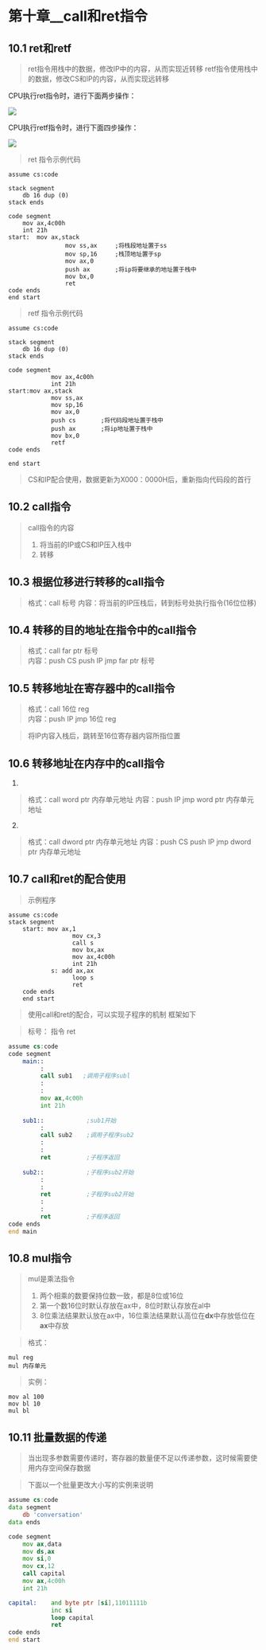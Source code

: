 # 第十章__call和ret指令  

## 10.1 ret和retf  

> ret指令用栈中的数据，修改IP中的内容，从而实现近转移
> retf指令使用栈中的数据，修改CS和IP的内容，从而实现远转移

CPU执行ret指令时，进行下面两步操作：

![](https://gitee.com/absurdnut/tuchuang/raw/master/img/20221006203738.png)

CPU执行retf指令时，进行下面四步操作：

![](https://gitee.com/absurdnut/tuchuang/raw/master/img/20221006203711.png)

> ret 指令示例代码  

	assume cs:code

	stack segment
		db 16 dup (0)
	stack ends

	code segment
		mov ax,4c00h
		int 21h
	start:  mov ax,stack
					mov ss,ax     ;将栈段地址置于ss
					mov sp,16     ;栈顶地址置于sp
					mov ax,0      
					push ax       ;将ip将要继承的地址置于栈中
					mov bx,0
					ret
	code ends
	end start

> retf 指令示例代码

	assume cs:code

	stack segment
		db 16 dup (0)
	stack ends

	code segment 
				mov ax,4c00h
				int 21h
	start:mov ax,stack
				mov ss,ax
				mov sp,16
				mov ax,0
				push cs       ;将代码段地址置于栈中
				push ax       ;将ip地址置于栈中
				mov bx,0
				retf
	code ends

	end start

> CS和IP配合使用，数据更新为X000：0000H后，重新指向代码段的首行


## 10.2 call指令  

> call指令的内容
> 1. 将当前的IP或CS和IP压入栈中
> 2. 转移

## 10.3 根据位移进行转移的call指令  

> 格式：call 标号 
> 内容：将当前的IP压栈后，转到标号处执行指令(16位位移)

## 10.4 转移的目的地址在指令中的call指令  

> 格式：call far ptr 标号  
> 内容：push CS
>            push IP
>            jmp far ptr  标号

## 10.5 转移地址在寄存器中的call指令  

> 格式：call 16位 reg  
> 内容：push IP
> 		   jmp 16位 reg

> 将IP内容入栈后，跳转至16位寄存器内容所指位置

## 10.6 转移地址在内存中的call指令

1. 
> 格式：call word ptr 内存单元地址
> 内容：push IP
> 		   jmp word ptr 内存单元地址

2. 
> 格式：call dword ptr 内存单元地址
> 内容：push CS
> 		   push IP
> 		   jmp dword ptr 内存单元地址

## 10.7 call和ret的配合使用  

> 示例程序

	assume cs:code
	stack segment
		start: mov ax,1
					  mov cx,3
					  call s
					  mov bx,ax
					  mov ax,4c00h
					  int 21h
				s: add ax,ax
					  loop s
					  ret
		code ends
		end start

> 使用call和ret的配合，可以实现子程序的机制
> 框架如下  

> 标号：
> 	指令
> 	ret

```asm
assume cs:code
code segment
	main::
		 :
		 call sub1   ;调用子程序subl
		 :
		 :
		 mov ax,4c00h
		 int 21h
		 
	sub1::            ;sub1开始
		 :
		 call sub2    ;调用子程序sub2
		 :
		 :
		 ret          ;子程序返回
		 
	sub2::            ;子程序sub2开始
		 :
		 :
		 ret          ;子程序sub2开始
		 :
		 :
		 ret          ;子程序返回
code ends
end main
```

## 10.8 mul指令  

> mul是乘法指令
> 1. 两个相乘的数要保持位数一致，都是8位或16位
> 2. 第一个数16位时默认存放在ax中，8位时默认存放在al中
> 3. 8位乘法结果默认放在ax中，16位乘法结果默认高位在**dx**中存放低位在**ax**中存放

> 格式：

	mul reg
	mul 内存单元

> 实例：

	mov al 100
	mov bl 10
	mul bl

## 10.11 批量数据的传递  

> 当出现多参数需要传递时，寄存器的数量便不足以传递参数，这时候需要使用内存空间保存数据  

> 下面以一个批量更改大小写的实例来说明  

```asm
assume cs:code 
data segment 
	db 'conversation'
data ends

code segment
	mov ax,data
	mov ds,ax
	mov si,0
	mov cx,12
	call capital
	mov ax,4c00h
	int 21h

capital:    and byte ptr [si],11011111b
			inc si
			loop capital
			ret
code ends
end start
```







